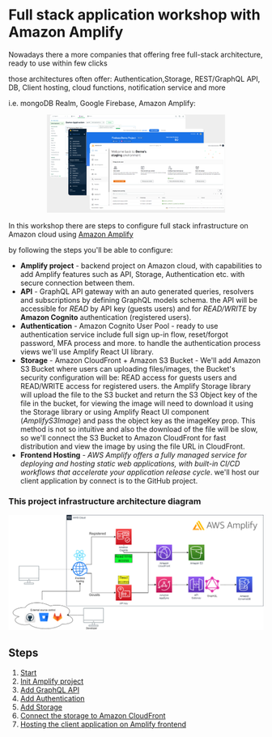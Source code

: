 # Full stack application workshop with Amazon Amplify

Nowadays there a more companies that offering free full-stack architecture, ready to use within few clicks

those architectures often offer: Authentication,Storage, REST/GraphQL API, DB, Client hosting, cloud functions, notification service and more

i.e.
mongoDB Realm, Google Firebase, Amazon Amplify:

<div style="text-align: center">
<img src="./full-stack-offers.png" alt="full-stack" width="70%" />
</div>

In this workshop there are steps to configure full stack infrastructure on Amazon cloud using [Amazon Amplify](https://aws.amazon.com/amplify/)

by following the steps you'll be able to configure:

* **Amplify project** - backend project on Amazon cloud, with capabilities to add Amplify features such as API, Storage, Authentication etc. with secure connection between them.
* **API** - GraphQL API gateway with an auto generated queries, resolvers and subscriptions by defining GraphQL models schema. the API will be accessible for _READ_ by API key (guests users) and for _READ/WRITE_ by **Amazon Cognito** authentication (registered users).
* **Authentication** - Amazon Cognito User Pool - ready to use authentication service include full sign up-in flow, reset/forgot password, MFA process and more. to handle the authentication process views we'll use Amplify React UI library.
* **Storage** - Amazon CloudFront + Amazon S3 Bucket - We'll add Amazon S3 Bucket where users can uploading files/images, the Bucket's security configuration will be: READ access for guests users and READ/WRITE access for registered users.
  the Amplify Storage library will upload the file to the S3 bucket and return the S3 Object key of the file in the bucket, for viewing the image will need to download it using the Storage library or using Amplify React UI component (_AmplifyS3Image_) and pass the object key as the imageKey prop.
  This method is not so intuitive and also the download of the file will be slow, so we'll connect the S3 Bucket to Amazon CloudFront for fast distribution and view the image by using the file URL in CloudFront.
* **Frontend Hosting** - _AWS Amplify offers a fully managed service for deploying and hosting static web applications, with built-in CI/CD workflows that accelerate your application release cycle_.
  we'll host our client application by connect is to the GitHub project.

### This project infrastructure architecture diagram
![amplify-diagram](amplify-diagram.png)


## Steps
1. [Start](https://github.com/amitznati/aws-amplify-workshop/tree/master/1-Start#1-start)
2. [Init Amplify project](https://github.com/amitznati/aws-amplify-workshop/tree/master/2-Init%20Amplify%20project#2-init-amplify-project)
3. [Add GraphQL API](https://github.com/amitznati/aws-amplify-workshop/tree/master/3-Add%20GraphQL%20API#3-add-graphql-api)
4. [Add Authentication](https://github.com/amitznati/aws-amplify-workshop/tree/master/4-Add%20Authentication#4-add-authentication)
5. [Add Storage](https://github.com/amitznati/aws-amplify-workshop/tree/master/5-Add%20Storage#5-add-storage)
6. [Connect the storage to Amazon CloudFront](https://github.com/amitznati/aws-amplify-workshop/tree/master/6-Connect%20the%20storage%20to%20Amazon%20CloudFront#6-connect-the-storage-to-amazon-cloudfront)
7. [Hosting the client application on Amplify frontend](https://github.com/amitznati/aws-amplify-workshop/tree/master/7-Hosting%20the%20client%20application%20on%20Amplify%20frontend#7-hosting-the-client-application-on-amplify-frontend)


